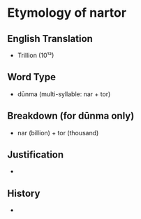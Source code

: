 # Etymology of nartor

## English Translation
- Trillion (10¹²)

## Word Type
- dūnma (multi-syllable: nar + tor)

## Breakdown (for dūnma only)
- nar (billion) + tor (thousand)

## Justification
- 

## History
- 

